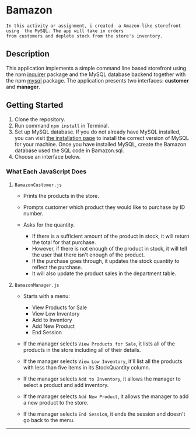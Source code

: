 # Bamazon
    In this activity or assignment, i created  a Amazon-like storefront using  the MySQL. The app will take in orders 
    from customers and deplete stock from the store's inventory.

## Description

This application implements a simple command line based storefront using the npm [inquirer](https://www.npmjs.com/package/inquirer) package and the MySQL database backend together with the npm [mysql](https://www.npmjs.com/package/mysql) package. The application presents two interfaces: **customer** and **manager**.




## Getting Started 
1. Clone the repository. 
2. Run command `npm install` in Terminal.
3. Set up MySQL database. If you do not already have MySQL installed, you can visit [the installation page](https://www.mysql.com/) to install the correct version of MySQL for your machine. Once you have installed MySQL, create the Bamazon database used the SQL code in Bamazon.sql. 
4. Choose an interface below.

### What Each JavaScript Does

1. `BamazonCustomer.js`

    * Prints the products in the store.

    * Prompts customer which product they would like to purchase by ID number.

    * Asks for the quantity.

      * If there is a sufficient amount of the product in stock, it will return the total for that purchase.
      * However, if there is not enough of the product in stock, it will tell the user that there isn't enough of the product.
      * If the purchase goes through, it updates the stock quantity to reflect the purchase.
      * It will also update the product sales in the department table. 

2. `BamazonManager.js`

    * Starts with a menu:
        * View Products for Sale
        * View Low Inventory
        * Add to Inventory
        * Add New Product
        * End Session

    * If the manager selects `View Products for Sale`, it lists all of the products in the store including all of their details.

    * If the manager selects `View Low Inventory`, it'll list all the products with less than five items in its StockQuantity column.

    * If the manager selects `Add to Inventory`, it allows the manager to select a product and add inventory.

    * If the manager selects `Add New Product`, it allows the manager to add a new product to the store.

    * If the manager selects `End Session`, it ends the session and doesn't go back to the menu.

-----------------------
